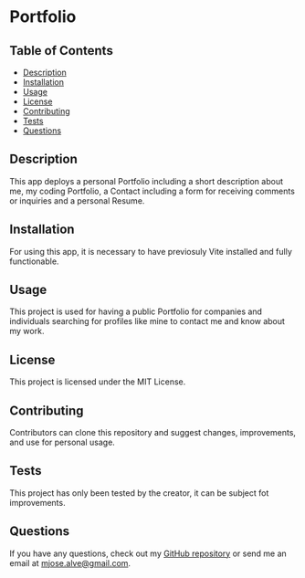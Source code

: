 
# Portfolio

## Table of Contents
- [Description](#description)
- [Installation](#installation)
- [Usage](#usage)
- [License](#license)
- [Contributing](#contributing)
- [Tests](#tests)
- [Questions](#questions)

## Description
This app deploys a personal Portfolio including a short description about me, my coding Portfolio, a Contact including a form for receiving comments or inquiries and a personal Resume.

## Installation
For using this app, it is necessary to have previosuly Vite installed and fully functionable. 

## Usage
This project is used for having a public Portfolio for companies and individuals searching for profiles like mine to contact me and know about my work.

## License
This project is licensed under the MIT License.

## Contributing
Contributors can clone this repository and suggest changes, improvements, and use for personal usage.

## Tests
This project has only been tested by the creator, it can be subject fot improvements.

## Questions
If you have any questions, check out my [GitHub repository](https://github.com/MajoAlvarezcode) or send me an email at mjose.alve@gmail.com.
